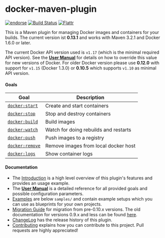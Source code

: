 # docker-maven-plugin

[![endorse](http://api.coderwall.com/rhuss/endorsecount.png)](http://coderwall.com/rhuss)
[![Build Status](https://secure.travis-ci.org/rhuss/docker-maven-plugin.png)](http://travis-ci.org/rhuss/docker-maven-plugin)
[![Flattr](http://api.flattr.com/button/flattr-badge-large.png)](http://flattr.com/thing/73919/Jolokia-JMX-on-Capsaicin)

This is a Maven plugin for managing Docker images and containers for your builds.
The current version ist **0.13.1** and works with Maven 3.2.1 and Docker 1.6.0 or later.

The current Docker API version used is `v1.17` (which is the minimal required API version).
See the **[User Manual](doc/manual.md)** for details on how to override this value for new
versions of Docker. For older Docker version please use **0.12.0** with support for `v1.15` 
(Docker 1.3.0) or **0.10.5** which supports `v1.10` as minimal API version.

#### Goals

| Goal                                          | Description                           |
| --------------------------------------------- | ------------------------------------- |
| [`docker:start`](doc/manual.md#dockerstart)   | Create and start containers           |
| [`docker:stop`](doc/manual.md#dockerstop)     | Stop and destroy containers           |
| [`docker:build`](doc/manual.md#dockerbuild)   | Build images                          |
| [`docker:watch`](doc/manual.md#dockerwatch)   | Watch for doing rebuilds and restarts |
| [`docker:push`](doc/manual.md#dockerpush)     | Push images to a registry             |
| [`docker:remove`](doc/manual.md#dockerremove) | Remove images from local docker host  |
| [`docker:logs`](doc/manual.md#dockerlogs)     | Show container logs                   |

#### Documentation

* The [Introduction](doc/intro.md) is a high level
  overview of this plugin's features and provides an usage example.
* The **[User Manual](doc/manual.md)** is a detailed reference for all
  provided goals and possible configuration parameters.
* [Examples](doc/examples.md) are below `samples/` and contain example
  setups which you can use as blueprints for your own projects.
* [Migration Guide](doc/migration-0.9.x.md) for migration from pre-0.10.x versions.
  The old documentation for versions 0.9.x and less can be found [here](doc/readme-0.9.x.md).
* [ChangeLog](doc/changelog.md) has the release history of this plugin.
* [Contributing](doc/contributing.md) explains how you can contribute to this project. Pull requests are highly appreciated!
  



